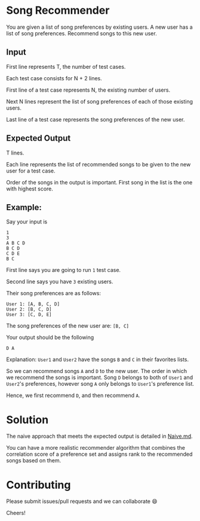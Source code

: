 # Song Recommender

You are given a list of song preferences by existing users.
A new user has a list of song preferences.
Recommend songs to this new user.

## Input

First line represents T, the number of test cases.

Each test case consists for N + 2 lines.

First line of a test case represents N, the existing number of users.

Next N lines represent the list of song preferences of each of those existing users.

Last line of a test case represents the song preferences of the new user.

## Expected Output

T lines.

Each line represents the list of recommended songs to be given to the new user for a test case.

Order of the songs in the output is important. First song in the list is the one with highest score.

## Example:

Say your input is
```
1
3
A B C D
B C D
C D E
B C
```
First line says you are going to run `1` test case.

Second line says you have `3` existing users.

Their song preferences are as follows:
```
User 1: [A, B, C, D]
User 2: [B, C, D]
User 3: [C, D, E]
```
The song preferences of the new user are: `[B, C]`

Your output should be the following
```
D A
```

Explanation:
`User1` and `User2` have the songs `B` and `C` in their favorites lists.

So we can recommend songs `A` and `D` to the new user. The order in which we recommend the songs is important. Song `D` belongs to both of `User1` and `User2`'s preferences, however song `A` only belongs to `User1`'s preference list.

Hence, we first recommend `D`, and then recommend `A`.

# Solution

The naive approach that meets the expected output is detailed in [Naive.md](docs/Naive.md).

You can have a more realistic recommender algorithm that combines the correlation score of a preference set and assigns rank to the recommended songs based on them.

# Contributing

Please submit issues/pull requests and we can collaborate :smile:

Cheers!
